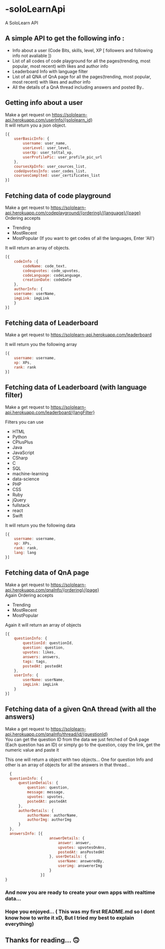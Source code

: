 # -soloLearnApi
A SoloLearn API

## A simple API to get the following info : 

* Info about a user (Code Bits, skills, level, XP [ followers and following info not avaliable ])
* List of all codes of code playground for all the pages(trending, most popular, most recent) with likes and author info
* Leaderboard Info with language filter
* List of all QNA of QnA page for all the pages(trending, most popular, most recent) with likes and author info
* All the details of a QnA thread including answers and posted By..


## Getting info about a user

Make a get request on https://sololearn-api.herokuapp.com/userInfo/{sololearn_id} \
It will return you a json object. 

```javascript
[{
    userBasicInfo: {
        username: user_name,
        userLevel: user_level,
        userXp: user_tottal_xp,
        userProfilePic: user_profile_pic_url
    },
    coursesXpInfo: user_cources_list,
    codeUpvotesInfo: user_codes_list,
    coursesComplted: user_certificates_list 
}]
```

## Fetching data of code playground 

Make a get request to https://sololearn-api.herokuapp.com/codeplayground/{ordering}/{language}/{page} \
Ordering accepts 
* Trending 
* MostRecent
* MostPopular 
(If you want to get codes of all the languages, Enter 'All')

It will return an array of objects. 

```javascript
[{
    codeInfo :{ 
        codeName: code_text,
        codeupvotes: code_upvotes,
        codeLanguage: codeLanguage,
        creationDate: codeDate
    },
    authorInfo: {
    username: userName,
    imgLink: imgLink
    }
}]
```

## Fetching data of Leaderboard

Make a get request to https://sololearn-api.herokuapp.com/leaderboard <br>

It will return you the following array

```javascript
[{
    username: username,
    xp: XPs,
    rank: rank
}]
```

## Fetching data of Leaderboard (with language filter) 

Make a get request to https://sololearn-api.herokuapp.com/leaderboard/{langFilter} <br>

Filters you can use
* HTML
* Python
* CPlusPlus
* Java
* JavaScript
* CSharp
* C
* SQL
* machine-learning
* data-science
* PHP 
* CSS
* Ruby
* jQuery
* fullstack
* react
* Swift

It will return you the following data

```javascript
[{
    username: username,
    xp: XPs,
    rank: rank,
    lang: lang
}]
```

## Fetching data of QnA page

Make a get request to https://sololearn-api.herokuapp.com/qnaInfo/{ordering}/{page} \
Again Ordering accepts 
* Trending 
* MostRecent
* MostPopular

Again it will return an array of objects

```javascript
[{
    questionInfo: {
        questionId: questionId,
        question: question,
        upvotes: likes,
        answers: answers,
        tags: tags,
        postedAt: postedAt
    },
    userInfo: {
        userName: userName,
        imgLink: imgLink
    }
}]
```

## Fetching data of a given QnA thread (with all the answers) 

Make a get request to https://sololearn-api.herokuapp.com/qnaInfo/thread/id/{questionId} \
You can get the question ID from the data we just fetched of QnA page (Each question has an ID) or simply go to the question, copy the link, get the numeric value and paste it

This one will return a object with two objects... One for question Info and other is an array of objects for all the answers in that thread... 

```javascript
  {
  questionInfo: {
      questionDetails: {
          question: question,
          message: message,
          upvotes: upvotes,
          postedAt: postedAt
      }, 
      authorDetails: {
          authorName: authorName,
          authorImg: authorImg
      }
  },
  answersInfo: [{
                    answerDetails: {
                        answer: answer,
                        upvotes: upvotesOnAns,
                        postedAt: ansPostedAt
                    }, userDetails: {
                        userName: answeredBy,
                        userimg: answererImg
                    }
                }]
}
```

### And now you are ready to create your own apps with realtime data... 

### Hope you enjoyed... ( This was my first README.md so I dont know how to write it xD, But I tried my best to explain everything)

## Thanks for reading... 🙃
